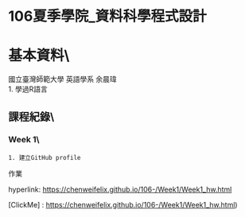 # 106夏季學院_資料科學程式設計
# 基本資料\
國立臺灣師範大學  英語學系  余晨瑋\
	1. 學過R語言

## 課程紀錄\
### Week 1\
	1. 建立GitHub profile

作業

hyperlink: https://chenweifelix.github.io/106-/Week1/Week1_hw.html

[ClickMe] : https://chenweifelix.github.io/106-/Week1/Week1_hw.html)
